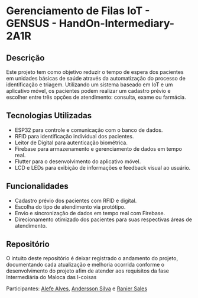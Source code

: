 # Gerenciamento de Filas IoT - GENSUS - HandOn-Intermediary-2A1R

## Descrição
Este projeto tem como objetivo reduzir o tempo de espera dos pacientes em unidades básicas de saúde através da automatização do processo de identificação e triagem. Utilizando um sistema baseado em IoT e um aplicativo móvel, os pacientes podem realizar um cadastro prévio e escolher entre três opções de atendimento: consulta, exame ou farmácia.

## Tecnologias Utilizadas
- ESP32 para controle e comunicação com o banco de dados.
- RFID para identificação individual dos pacientes.
- Leitor de Digital para autenticação biométrica.
- Firebase para armazenamento e gerenciamento de dados em tempo real.
- Flutter para o desenvolvimento do aplicativo móvel.
- LCD e LEDs para exibição de informações e feedback visual ao usuário.

## Funcionalidades
- Cadastro prévio dos pacientes com RFID e digital.
- Escolha do tipo de atendimento via protótipo.
- Envio e sincronização de dados em tempo real com Firebase.
- Direcionamento otimizado dos pacientes para suas respectivas áreas de atendimento.

## Repositório
O intuito deste repositório é deixar registrado o andamento do projeto, documentando cada atualização e melhoria ocorrida conforme o desenvolvimento do projeto afim de atender aos requisitos da fase Intermediária do Maloca das I-coisas 

Participantes: [Alefe Alves](https://github.com/AlefeAlvesC), [Andersson Silva](https://github.com/Moab76) e [Ranier Sales](https://github.com/RanierSales)
